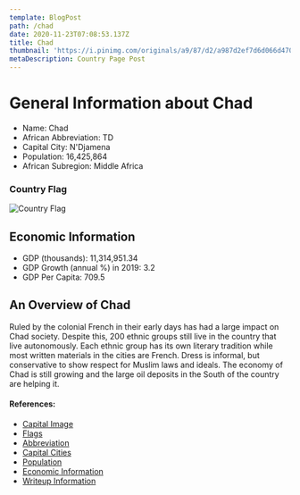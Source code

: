 ```yaml
---
template: BlogPost
path: /chad
date: 2020-11-23T07:08:53.137Z
title: Chad
thumbnail: 'https://i.pinimg.com/originals/a9/87/d2/a987d2ef7d6d066d470182cf4d76607f.png'
metaDescription: Country Page Post
---
```


# General Information about Chad

- Name: Chad
- African Abbreviation: TD
- Capital City: N'Djamena
- Population: 16,425,864
- African Subregion: Middle Africa

### Country Flag
![Country Flag](https://raw.githubusercontent.com/hjnilsson/country-flags/master/png1000px/td.png)

## Economic Information
 - GDP (thousands): 11,314,951.34
 - GDP Growth (annual %) in 2019: 3.2
 - GDP Per Capita: 709.5

## An Overview of Chad

Ruled by the colonial French in their early days has had a large impact on Chad society. Despite this, 200 ethnic groups still live in the country that live autonomously. Each ethnic group has its own literary tradition while most written materials in the cities are French. Dress is informal, but conservative to show respect for Muslim laws and ideals. The economy of Chad is still growing and the large oil deposits in the South of the country are helping it.

#### References:
- [Capital Image](https://i.pinimg.com/originals/a9/87/d2/a987d2ef7d6d066d470182cf4d76607f.png)
- [Flags](https://github.com/hjnilsson/country-flags)
- [Abbreviation](https://planetarynames.wr.usgs.gov/Abbreviations)
- [Capital Cities](https://www.nationsonline.org/oneworld/capitals_africa.htm)
- [Population](https://www.worldometers.info/population/countries-in-africa-by-population/)
- [Economic Information](https://data.worldbank.org/)
- [Writeup Information](https://www.iexplore.com/articles/travel-guides/africa/chad/history-and-culture)
